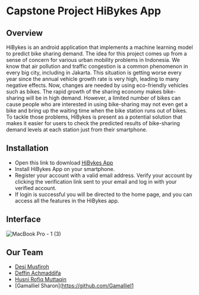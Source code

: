 

# Capstone Project HiBykes App

## Overview

HiBykes is an android application that implements a machine learning model to predict bike sharing demand. The idea for this project comes up from a sense of concern for various urban mobility problems in Indonesia. We know that air pollution and traffic congestion is a common phenomenon in every big city, including in Jakarta. This situation is getting worse every year since the annual vehicle growth rate is very high, leading to many negative effects. Now, changes are needed by using eco-friendly vehicles such as bikes. The rapid growth of the sharing economy makes bike-sharing will be in high demand. However, a limited number of bikes can cause people who are interested in using bike-sharing may not even get a bike and bring up the waiting time when the bike station runs out of bikes. To tackle those problems, HiBykes is present as a potential solution that makes it easier for users to check the predicted results of bike-sharing demand levels at each station just from their smartphone.

## Installation

- Open this link to download [HiBykes App](https://drive.google.com/file/d/11JaF4oVAzx6De2LobZoWjJ34y925TXyp/view?usp=sharing)
- Install HiBykes App on your smartphone.
- Register your account with a valid email address.
Verify your account by clicking the verification link sent to your email and log in with your verified account.
- If login is successful you will be directed to the home page, and you can access all the features in the HiBykes app.

## Interface

![MacBook Pro - 1 (3)](https://user-images.githubusercontent.com/62416304/121394754-dbc1be80-c97b-11eb-8a2f-54d39a72f163.png)

## Our Team
- [Desi Musfiroh](https://github.com/DesiMusfiroh)
- [Deffin Achmaddifa](https://github.com/deffin890)
- [Husni Rofiq Muttaqin](https://github.com/hrofiq)
- [Gamalliel Sharon](https://github.com/Gamalliel1